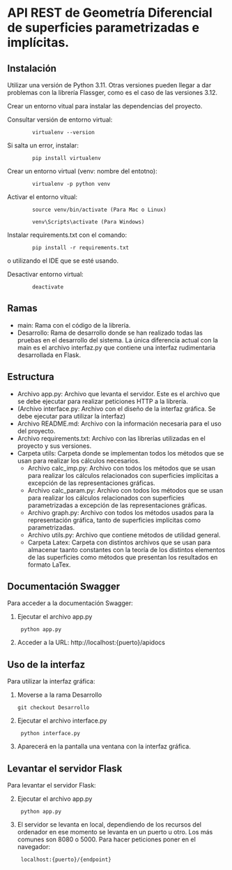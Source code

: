 # API REST de Geometría Diferencial de superficies parametrizadas e implícitas.

## Instalación

Utilizar una versión de Python 3.11. Otras versiones pueden llegar a dar problemas con la librería Flassger, como es el caso de las versiones 3.12.

Crear un entorno vitual para instalar las dependencias del proyecto.

Consultar versión de entorno virtual: 

            virtualenv --version

Si salta un error, instalar:

            pip install virtualenv

Crear un entorno virtual (venv: nombre del entotno):

            virtualenv -p python venv

Activar el entorno vitual:

            source venv/bin/activate (Para Mac o Linux)

            venv\Scripts\activate (Para Windows)

Instalar requirements.txt con el comando:

            pip install -r requirements.txt

o utilizando el IDE que se esté usando.

Desactivar entorno virtual:

            deactivate

## Ramas
-   main: Rama con el código de la librería.
-   Desarrollo: Rama de desarrollo donde se han realizado todas las pruebas en el desarrollo del sistema. La única diferencia actual con la main es el archivo interfaz.py que contiene una interfaz rudimentaria desarrollada en Flask.


## Estructura
-  Archivo app.py: Archivo que levanta el servidor. Este es el archivo que se debe ejecutar para realizar peticiones HTTP a la librería.
-  (Archivo interface.py: Archivo con el diseño de la interfaz gráfica. Se debe ejecutar para utilizar la interfaz)
-  Archivo README.md: Archivo con la información necesaria para el uso del proyecto.
-  Archivo requirements.txt: Archivo con las librerías utilizadas en el proyecto y sus versiones.
-  Carpeta utils: Carpeta donde se implementan todos los métodos que se usan para realizar los cálculos necesarios.
    - Archivo calc_imp.py: Archivo con todos los métodos que se usan para realizar los cálculos relacionados con superficies implícitas a excepción de las representaciones gráficas.
    - Archivo calc_param.py: Archivo con todos los métodos que se usan para realizar los cálculos relacionados con superficies parametrizadas a excepción de las representaciones gráficas.
    - Archivo graph.py: Archivo con todos los métodos usados para la representación gráfica, tanto de superficies implícitas como parametrizadas.
    - Archivo utils.py: Archivo que contiene métodos de utilidad general.
    - Carpeta Latex: Carpeta con distintos archivos que se usan para almacenar taanto constantes con la teoría de los distintos elementos de las superficies como métodos que presentan los resultados en formato LaTex.


## Documentación Swagger
Para acceder a la documentación Swagger:

1) Ejecutar el archivo app.py

        python app.py

2) Acceder a la URL: http://localhost:{puerto}/apidocs


## Uso de la interfaz
Para utilizar la interfaz gráfica:

1)  Moverse a la rama Desarrollo

        git checkout Desarrollo

2) Ejecutar el archivo interface.py

        python interface.py

3) Aparecerá en la pantalla una ventana con la interfaz gráfica.


## Levantar el servidor Flask
Para levantar el servidor Flask:

2) Ejecutar el archivo app.py

        python app.py

3) El servidor se levanta en local, dependiendo de los recursos del ordenador en ese momento se levanta en un puerto u otro. Los más comunes son 8080 o 5000. Para hacer peticiones poner en el navegador:

        localhost:{puerto}/{endpoint}

